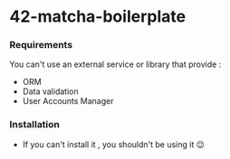 # 42-matcha-boilerplate

### Requirements

You can't use an external service or library that provide :
- ORM
- Data validation
- User Accounts Manager

### Installation
- If you can't install it , you shouldn't be using it 😉
